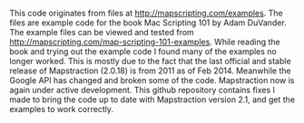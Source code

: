 This code originates from files at http://mapscripting.com/examples. The files are example code for the book Mac Scripting 101 by Adam DuVander. The example files can be viewed and tested from http://mapscripting.com/map-scripting-101-examples. While reading the book and trying out the example code I found many of the examples no longer worked. This is mostly due to the fact that the last official and stable release of Mapstraction (2.0.18) is from 2011 as of Feb 2014. Meanwhile the Google API has changed and broken some of the code. Mapstraction now is again under active development. This github repository contains fixes I made to bring the code up to date with Mapstraction version 2.1, and get the examples to work correctly. 

